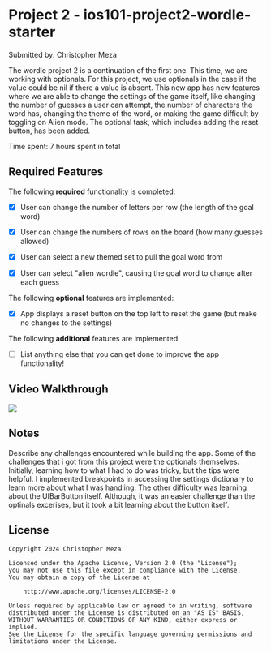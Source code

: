 # Project 2 - ios101-project2-wordle-starter

Submitted by: Christopher Meza

The wordle project 2 is a continuation of the first one. This time, we are working with optionals. For this project, we use optionals in the case if the value could be nil if there a value is absent. This new app has new features where we are able to change the settings of the game itself, like changing the number of guesses a user can attempt, the number of characters the word has, changing the theme of the word, or making the game difficult by toggling on Alien mode. The optional task, which includes adding the reset button, has been added.

Time spent: 7 hours spent in total

## Required Features

The following **required** functionality is completed:

- [x] User can change the number of letters per row (the length of the goal word)
- [x] User can change the numbers of rows on the board (how many guesses allowed)
- [x] User can select a new themed set to pull the goal word from
- [x] User can select "alien wordle", causing the goal word to change after each guess


The following **optional** features are implemented:

- [x] App displays a reset button on the top left to reset the game (but make no changes to the settings)

The following **additional** features are implemented:

- [ ] List anything else that you can get done to improve the app functionality!

## Video Walkthrough

<div>
    <a href="https://www.loom.com/share/e1e2cc74f7db404a8b47ba406d6cd75b">
    </a>
    <a href="https://www.loom.com/share/e1e2cc74f7db404a8b47ba406d6cd75b">
      <img style="max-width:300px;" src="https://cdn.loom.com/sessions/thumbnails/e1e2cc74f7db404a8b47ba406d6cd75b-with-play.gif">
    </a>
  </div>

## Notes

Describe any challenges encountered while building the app.
Some of the challenges that i got from this project were the optionals themselves. Initially, learning how to what I had to do was tricky, but the tips were helpful. I implemented breakpoints in accessing the settings dictionary to learn more about what I was handling. The other difficulty was learning about the UIBarButton itself. Although, it was an easier challenge than the optinals excerises, but it took a bit learning about the button itself. 
## License

    Copyright 2024 Christopher Meza

    Licensed under the Apache License, Version 2.0 (the "License");
    you may not use this file except in compliance with the License.
    You may obtain a copy of the License at

        http://www.apache.org/licenses/LICENSE-2.0

    Unless required by applicable law or agreed to in writing, software
    distributed under the License is distributed on an "AS IS" BASIS,
    WITHOUT WARRANTIES OR CONDITIONS OF ANY KIND, either express or implied.
    See the License for the specific language governing permissions and
    limitations under the License.
